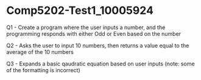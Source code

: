 # Comp5202-Test1_10005924

Q1 - Create a program where the user inputs a number, and the programming responds with either Odd or Even based on the number

Q2 - Asks the user to input 10 numbers, then returns a value equal to the average of the 10 numbers

Q3 - Expands a basic qaudratic equation based on user inputs (note: some of the formatting is incorrect)
